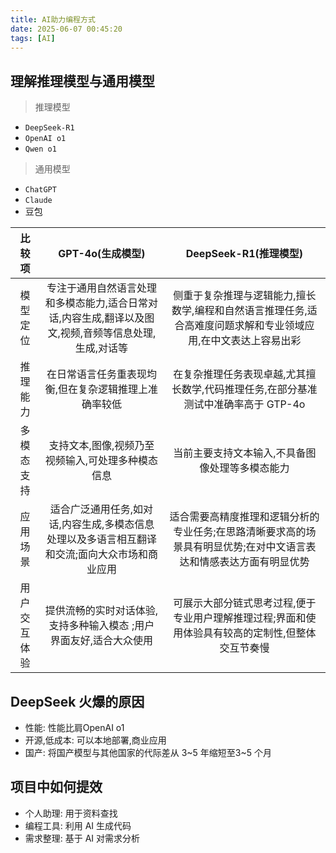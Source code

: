```yaml
---
title: AI助力编程方式
date: 2025-06-07 00:45:20
tags: [AI]
---
```


## 理解推理模型与通用模型

> 推理模型

- `DeepSeek-R1`
- `OpenAI o1`
- `Qwen o1`

> 通用模型

- `ChatGPT`
- `Claude`
- 豆包



|    比较项    |                       GPT-4o(生成模型)                       |                    DeepSeek-R1(推理模型)                     |
| :----------: | :----------------------------------------------------------: | :----------------------------------------------------------: |
|   模型定位   | 专注于通用自然语言处理和多模态能力,适合日常对话,内容生成,翻译以及图文,视频,音频等信息处理,生成,对话等 | 侧重于复杂推理与逻辑能力,擅长数学,编程和自然语言推理任务,适合高难度问题求解和专业领域应用,在中文表达上容易出彩 |
|   推理能力   |    在日常语言任务重表现均衡,但在复杂逻辑推理上准确率较低     | 在复杂推理任务表现卓越,尤其擅长数学,代码推理任务,在部分基准测试中准确率高于 GTP-4o |
|  多模态支持  |      支持文本,图像,视频乃至视频输入,可处理多种模态信息       |       当前主要支持文本输入,不具备图像处理等多模态能力        |
|   应用场景   | 适合广泛通用任务,如对话,内容生成,多模态信息处理以及多语言相互翻译和交流;面向大众市场和商业应用 | 适合需要高精度推理和逻辑分析的专业任务;在思路清晰要求高的场景具有明显优势;在对中文语言表达和情感表达方面有明显优势 |
| 用户交互体验 | 提供流畅的实时对话体验,支持多种输入模态 ;用户界面友好,适合大众使用 | 可展示大部分链式思考过程,便于专业用户理解推理过程;界面和使用体验具有较高的定制性,但整体交互节奏慢 |



## DeepSeek 火爆的原因

- 性能: 性能比肩OpenAI o1
- 开源,低成本: 可以本地部署,商业应用
- 国产: 将国产模型与其他国家的代际差从 3~5 年缩短至3~5 个月



## 项目中如何提效

- 个人助理: 用于资料查找
- 编程工具: 利用 AI 生成代码
- 需求整理: 基于 AI 对需求分析

